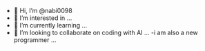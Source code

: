 - 👋 Hi, I’m @nabi0098
- 👀 I’m interested in ...
- 🌱 I’m currently learning ...
- 💞️ I’m looking to collaborate on coding with AI ...
-i am also a new programmer ...

<!---
nabi0098/nabi0098 is a ✨ special ✨ repository because its `README.md` (this file) appears on your GitHub profile.
You can click the Preview link to take a look at your changes.
--->
